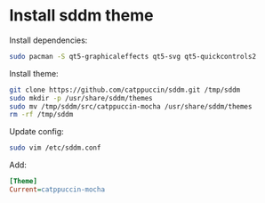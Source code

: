 # Install sddm theme

Install dependencies:

```bash
sudo pacman -S qt5-graphicaleffects qt5-svg qt5-quickcontrols2
```

Install theme:

```bash
git clone https://github.com/catppuccin/sddm.git /tmp/sddm
sudo mkdir -p /usr/share/sddm/themes
sudo mv /tmp/sddm/src/catppuccin-mocha /usr/share/sddm/themes
rm -rf /tmp/sddm
```

Update config:

```bash
sudo vim /etc/sddm.conf
```

Add:

```ini
[Theme]
Current=catppuccin-mocha
```
